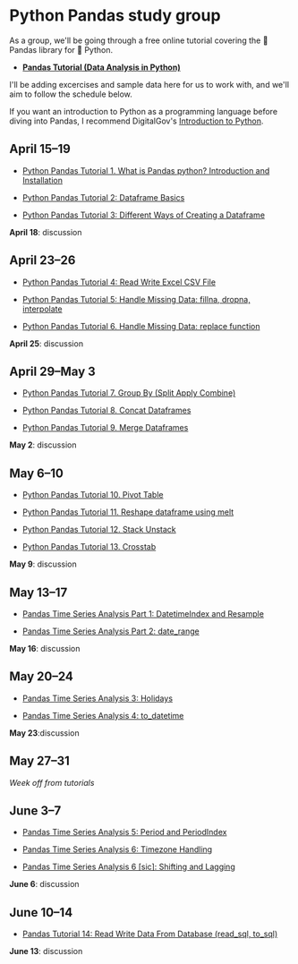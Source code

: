 # Python Pandas study group

As a group, we'll be going through a free online tutorial covering the :panda_face: Pandas library for :snake: Python.

- [**Pandas Tutorial (Data Analysis in Python)**](https://www.youtube.com/playlist?list=PLeo1K3hjS3uuASpe-1LjfG5f14Bnozjwy)

I'll be adding excercises and sample data here for us to work with, and we'll aim to follow the schedule below.

If you want an introduction to Python as a programming language before diving into Pandas, I recommend DigitalGov's [Introduction to Python](https://www.youtube.com/watch?v=v8JtNRwy0cE&list=PLd9b-GuOJ3nGgxQxVIsu_JaFif3gUMFjS).

## April 15–19

- [Python Pandas Tutorial 1. What is Pandas python? Introduction and Installation](https://www.youtube.com/watch?v=CmorAWRsCAw&list=PLeo1K3hjS3uuASpe-1LjfG5f14Bnozjwy&index=2&t=0s)

- [Python Pandas Tutorial 2: Dataframe Basics](https://www.youtube.com/watch?v=F6kmIpWWEdU&list=PLeo1K3hjS3uuASpe-1LjfG5f14Bnozjwy&index=3&t=0s)

- [Python Pandas Tutorial 3: Different Ways of Creating a Dataframe](https://www.youtube.com/watch?v=3k0HbcUGErE&list=PLeo1K3hjS3uuASpe-1LjfG5f14Bnozjwy&index=4&t=0s)

**April 18**: discussion

## April 23–26

- [Python Pandas Tutorial 4: Read Write Excel CSV File](https://www.youtube.com/watch?v=-0NwrcZOKhQ&list=PLeo1K3hjS3uuASpe-1LjfG5f14Bnozjwy&index=5&t=0s)

- [Python Pandas Tutorial 5: Handle Missing Data: fillna, dropna, interpolate](https://www.youtube.com/watch?v=EaGbS7eWSs0&list=PLeo1K3hjS3uuASpe-1LjfG5f14Bnozjwy&index=6&t=0s)

- [Python Pandas Tutorial 6. Handle Missing Data: replace function](https://www.youtube.com/watch?v=XOxABiMhG2U&list=PLeo1K3hjS3uuASpe-1LjfG5f14Bnozjwy&index=7&t=0s)

**April 25**: discussion

## April 29–May 3

- [Python Pandas Tutorial 7. Group By (Split Apply Combine)](https://www.youtube.com/watch?v=Wb2Tp35dZ-I&list=PLeo1K3hjS3uuASpe-1LjfG5f14Bnozjwy&index=8&t=0s)

- [Python Pandas Tutorial 8. Concat Dataframes](https://www.youtube.com/watch?v=WGOEFok1szA&list=PLeo1K3hjS3uuASpe-1LjfG5f14Bnozjwy&index=9&t=0s)

- [Python Pandas Tutorial 9. Merge Dataframes](https://www.youtube.com/watch?v=h4hOPGo4UVU&list=PLeo1K3hjS3uuASpe-1LjfG5f14Bnozjwy&index=10&t=0s)

**May 2**: discussion

## May 6–10

- [Python Pandas Tutorial 10. Pivot Table](https://www.youtube.com/watch?v=xPPs59pn6qU&list=PLeo1K3hjS3uuASpe-1LjfG5f14Bnozjwy&index=11&t=0s)

- [Python Pandas Tutorial 11. Reshape dataframe using melt](https://www.youtube.com/watch?v=oY62o-tBHF4&list=PLeo1K3hjS3uuASpe-1LjfG5f14Bnozjwy&index=12&t=0s)

- [Python Pandas Tutorial 12. Stack Unstack](https://www.youtube.com/watch?v=BUOy4RUUepg&list=PLeo1K3hjS3uuASpe-1LjfG5f14Bnozjwy&index=13&t=0s)

- [Python Pandas Tutorial 13. Crosstab](https://www.youtube.com/watch?v=I_kUj-MfYys&list=PLeo1K3hjS3uuASpe-1LjfG5f14Bnozjwy&index=14&t=0s)

**May 9**: discussion

## May 13–17

- [Pandas Time Series Analysis Part 1: DatetimeIndex and Resample](https://www.youtube.com/watch?v=r0s4slGHwzE&list=PLeo1K3hjS3uuASpe-1LjfG5f14Bnozjwy&index=15&t=0s)

- [Pandas Time Series Analysis Part 2: date_range](https://www.youtube.com/watch?v=A9c7hGXQ5A8&list=PLeo1K3hjS3uuASpe-1LjfG5f14Bnozjwy&index=16&t=0s)

**May 16**: discussion

## May 20–24

- [Pandas Time Series Analysis 3: Holidays](https://www.youtube.com/watch?v=Fo0IMzfcnQE&list=PLeo1K3hjS3uuASpe-1LjfG5f14Bnozjwy&index=17&t=0s)

- [Pandas Time Series Analysis 4: to_datetime](https://www.youtube.com/watch?v=igWjq3jtLYI&list=PLeo1K3hjS3uuASpe-1LjfG5f14Bnozjwy&index=18&t=0s)

**May 23**:discussion

## May 27–31

_Week off from tutorials_

## June 3–7

- [Pandas Time Series Analysis 5: Period and PeriodIndex](https://www.youtube.com/watch?v=3l9YOS4y24Y&list=PLeo1K3hjS3uuASpe-1LjfG5f14Bnozjwy&index=19&t=0s)

- [Pandas Time Series Analysis 6: Timezone Handling](https://www.youtube.com/watch?v=9IW2GIJajLs&list=PLeo1K3hjS3uuASpe-1LjfG5f14Bnozjwy&index=20&t=0s)

- [Pandas Time Series Analysis 6 [sic]: Shifting and Lagging](https://www.youtube.com/watch?v=0lsmdNLNorY&list=PLeo1K3hjS3uuASpe-1LjfG5f14Bnozjwy&index=21&t=0s)

**June 6**: discussion

## June 10–14

- [Pandas Tutorial 14: Read Write Data From Database (read_sql, to_sql)](https://www.youtube.com/watch?v=M-4EpNdlSuY&list=PLeo1K3hjS3uuASpe-1LjfG5f14Bnozjwy&index=22&t=0s)

**June 13**: discussion 

